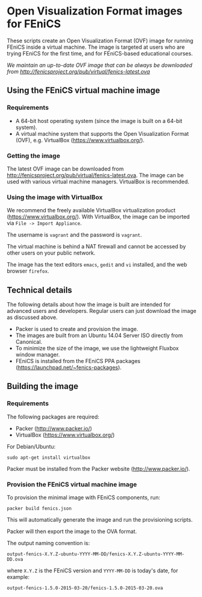 # Open Visualization Format images for FEniCS

These scripts create an Open Visualization Format (OVF) image for
running FEniCS inside a virtual machine. The image is targeted at
users who are trying FEniCS for the first time, and for FEniCS-based
educational courses.

*We maintain an up-to-date OVF image that can be always be downloaded from
<http://fenicsproject.org/pub/virtual/fenics-latest.ova>*

## Using the FEniCS virtual machine image

### Requirements

- A 64-bit host operating system (since the image is built on a 64-bit
  system).
- A virtual machine system that supports the Open Visualization
  Format (OVF), e.g. VirtualBox (<https://www.virtualbox.org/>).

### Getting the image

The latest OVF image can be downloaded from
<http://fenicsproject.org/pub/virtual/fenics-latest.ova>. The
image can be used with various virtual machine managers. VirtualBox is
recommended.

### Using the image with VirtualBox

We recommend the freely available VirtualBox virtualization product
(<https://www.virtualbox.org/>).  With VirtualBox, the image can be
imported via `File -> Import Appliance`.

The username is `vagrant` and the password is `vagrant`.

The virtual machine is behind a NAT firewall and cannot be accessed by
other users on your public network.

The image has the text editors `emacs`, `gedit` and `vi` installed,
and the web browser `firefox`.

## Technical details

The following details about how the image is built are intended for
advanced users and developers. Regular users can just download the image
as discussed above.

- Packer is used to create and provision the image.
- The images are built from an Ubuntu 14.04 Server ISO directly from Canonical.
- To minimize the size of the image, we use the lightweight Fluxbox window manager.
- FEniCS is installed from the FEniCS PPA packages
  (<https://launchpad.net/~fenics-packages>).

## Building the image

### Requirements

The following packages are required:

- Packer  (<http://www.packer.io/>)
- VirtualBox (<https://www.virtualbox.org/>)

For Debian/Ubuntu:

    sudo apt-get install virtualbox
    
Packer must be installed from the Packer website (<http://www.packer.io/>).

### Provision the FEniCS virtual machine image

To provision the minimal image with FEniCS components, run:

    packer build fenics.json

This will automatically generate the image and run the provisioning scripts.

Packer will then export the image to the OVA format.

The output naming convention is:

    output-fenics-X.Y.Z-ubuntu-YYYY-MM-DD/fenics-X.Y.Z-ubuntu-YYYY-MM-DD.ova

where `X.Y.Z` is the FEniCS version and `YYYY-MM-DD` is today's date, for example:

    output-fenics-1.5.0-2015-03-20/fenics-1.5.0-2015-03-20.ova

